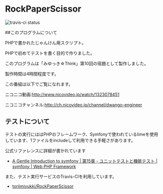 # RockPaperScissor
![travis-ci status](https://secure.travis-ci.org/toriimiyukki/RockPaperScissor.png)

##このプログラムについて

PHPで書かれたじゃんけん用スクリプト。

PHPで初めてテストを書く目的で作りました。


このプログラムは「みゆっき☆Think」第10回の宿題として製作しました。

製作時間は4時間程度です。

この番組は以下でご覧になれます。

ニコニコ動画:http://www.nicovideo.jp/watch/1323078451

ニコニコチャンネル:http://ch.nicovideo.jp/channel/dwango-engineer

## テストについて

テストの実行にははPHPのフレームワーク、Symfonyで使われているlimeを使用しています、1ファイルをincludeして利用できる手軽さがあります。

公式リファレンスに詳細が書かれています

* [A Gentle Introduction to symfony | 第15章 - ユニットテストと機能テスト | symfony | Web PHP Framework](http://www.symfony-project.org/gentle-introduction/1_4/ja/15-Unit-and-Functional-Testing) 

また、テスト実行サービスのTravis-CIを利用しています。

* [toriimiyukki/RockPaperScissor](http://travis-ci.org/#!/toriimiyukki/RockPaperScissor/)
